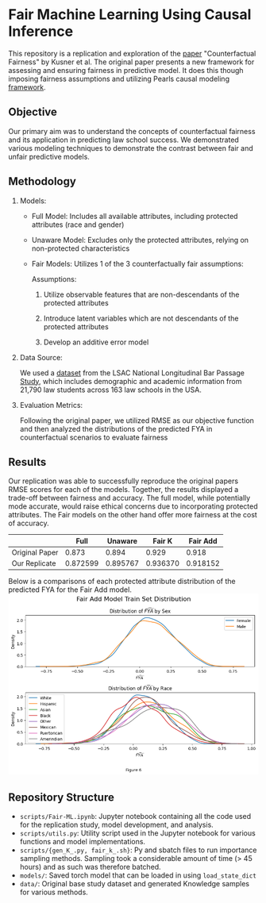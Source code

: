 # Fair Machine Learning Using Causal Inference

This repository is a replication and exploration of the [paper](https://arxiv.org/abs/1703.06856) "Counterfactual Fairness" by Kusner et al. The original paper presents a new framework for assessing and ensuring fairness in predictive model. It does this though imposing fairness assumptions and utilizing Pearls causal modeling [framework](http://bayes.cs.ucla.edu/BOOK-2K/neuberg-review.pdf). 

## Objective
Our primary aim was to understand the concepts of counterfactual fairness and its application in predicting law school success. We demonstrated various modeling techniques to demonstrate the contrast between fair and unfair predictive models. 

## Methodology
1. Models:

   - Full Model: Includes all available attributes, including protected attributes (race and gender)
   - Unaware Model: Excludes only the protected attributes, relying on non-protected characteristics
   - Fair Models: Utilizes 1 of the 3 counterfactually fair assumptions:   
 
     Assumptions:

     1. Utilize observable features that are non-descendants of the protected attributes

     2. Introduce latent variables which are not descendants of the protected attributes

     3. Develop an additive error model

2. Data Source: 

   We used a [dataset](https://www.kaggle.com/datasets/danofer/law-school-admissions-bar-passage/data) from the LSAC National Longitudinal Bar Passage [Study](https://archive.lawschooltransparency.com/reform/projects/investigations/2015/documents/NLBPS.pdf), which includes demographic and academic information from 21,790 law students across 163 law schools in the USA. 

3. Evaluation Metrics:
  
   Following the original paper, we utilized RMSE as our objective function and then analyzed the distributions of the predicted FYA in counterfactual scenarios to evaluate fairness

## Results

Our replication was able to successfully reproduce the original papers RMSE scores for each of the models. Together, the results displayed a trade-off between fairness and accuracy. The full model, while potentially mode accurate, would raise ethical concerns due to incorporating protected attributes. The Fair models on the other hand offer more fairness at the cost of accuracy. 



|               | Full     | Unaware  | Fair K   | Fair Add |
| ------------- | -------- | -------- | -------- | -------- |
| Original Paper| 0.873    | 0.894    | 0.929    | 0.918    |
| Our Replicate | 0.872599 | 0.895767 | 0.936370 | 0.918152 |

Below is a comparisons of each protected attribute distribution of the predicted FYA for the Fair Add model. 
![Fair Add Model Distribution](figures/fairadd_train_dist.png)



## Repository Structure
- `scripts/Fair-ML.ipynb`: Jupyter notebook containing all the code used for the replication study, model development, and analysis.
- `scripts/utils.py`: Utility script used in the Jupyter notebook for various functions and model implementations.
- `scripts/{gen_K_.py, fair_k_.sh}`: Py and sbatch files to run importance sampling methods. Sampling took a considerable amount of time (> 45 hours) and as such was therefore batched. 
- `models/`: Saved torch model that can be loaded in using `load_state_dict`
- `data/`: Original base study dataset and generated Knowledge samples for various methods. 